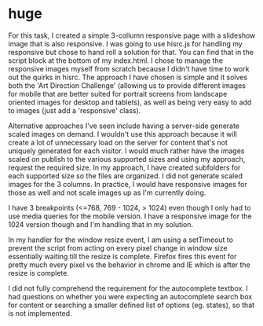 huge
====
For this task, I created a simple 3-collumn responsive page with a slideshow image that is also responsive. 
I was going to use hisrc.js for handling my responsive  but chose to hand roll a solution for that. You can find that in the  script block at the bottom of my index.html.
I chose to manage the responsive images myself from scratch because I didn't have time to work out the quirks in hisrc. The approach I have chosen is simple and it solves both the 'Art Direction Challenge' (allowing us to provide different images for mobile that are better suited for portrait screens from landscape oriented images for desktop and tablets), as well as being very easy to add to images (just add a 'responsive' class).

Alternative approaches I've seen include having a server-side generate scaled images on demand. I wouldn't use this approach because it will create a lot of unnecessary load on the server for content that's not uniquely generated for each visitor. I would much rather have the images scaled on publish to the various supported sizes and using my approach, request the required size.
In my approach, I have created subfolders for each supported size so the files are organized.
I did not generate scaled images for the 3 columns. In practice, I would have responsive images for those as well and not scale images up as I'm currently doing.

I have 3 breakpoints (<=768, 769 - 1024, > 1024) even though I only had to use media queries for the mobile version. I have a responsive image for the 1024 version though and I'm handling that in my solution.

In my handler for the window resize event, I am using a setTimeout to prevent the script from acting on every pixel change in window size essentially waiting till the resize is complete. Firefox fires this event for pretty much every pixel vs the behavior in chrome and IE which is after the resize is complete.

I did not fully comprehend the requirement for the autocomplete textbox. I had questions on whether you were expecting an autocomplete search box for content or searching a smaller defined list of options (eg. states), so that is not implemented.
